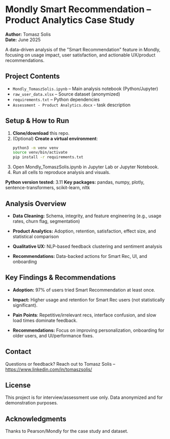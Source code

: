# Mondly Smart Recommendation – Product Analytics Case Study

**Author:** Tomasz Solis  
**Date:** June 2025

A data-driven analysis of the "Smart Recommendation" feature in Mondly, focusing on usage impact, user satisfaction, and actionable UX/product recommendations.

## Project Contents

- `Mondly_TomaszSolis.ipynb` – Main analysis notebook (Python/Jupyter)
- `raw_user_data.xlsx` – Source dataset (anonymized)
- `requirements.txt` – Python dependencies
- `Assessment - Product Analytics.docx` - task description 

## Setup & How to Run

1. **Clone/download** this repo.
2. (Optional) **Create a virtual environment**:
   ```bash
   python3 -m venv venv
   source venv/bin/activate
   pip install -r requirements.txt
3. Open Mondly_TomaszSolis.ipynb in Jupyter Lab or Jupyter Notebook.
4. Run all cells to reproduce analysis and visuals.

**Python version tested:** 3.11
**Key packages:** pandas, numpy, plotly, sentence-transformers, scikit-learn, nltk

## Analysis Overview
- **Data Cleaning:** Schema, integrity, and feature engineering (e.g., usage rates, churn flag, segmentation)

- **Product Analytics:** Adoption, retention, satisfaction, effect size, and statistical comparison

- **Qualitative UX:** NLP-based feedback clustering and sentiment analysis

- **Recommendations:** Data-backed actions for Smart Rec, UI, and onboarding

## Key Findings & Recommendations
- **Adoption:** 97% of users tried Smart Recommendation at least once.

- **Impact:** Higher usage and retention for Smart Rec users (not statistically significant).

- **Pain Points**: Repetitive/irrelevant recs, interface confusion, and slow load times dominate feedback.

- **Recommendations:** Focus on improving personalization, onboarding for older users, and UI/performance fixes.


## Contact
Questions or feedback?
Reach out to Tomasz Solis – https://www.linkedin.com/in/tomaszsolis/ 

## License
This project is for interview/assessment use only.
Data anonymized and for demonstration purposes.

## Acknowledgments
Thanks to Pearson/Mondly for the case study and dataset.